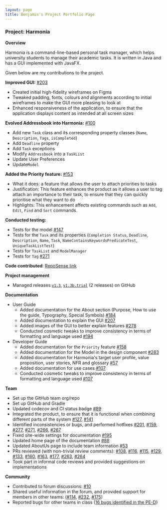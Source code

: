 ```yaml
---
layout: page
title: Benjamin's Project Portfolio Page
---
```


### Project: Harmonia

**Overview**

Harmonia is a command-line-based personal task manager, which helps university students to manage their academic tasks. It is written in Java and has a GUI implemented with JavaFX.

Given below are my contributions to the project.

**Improved GUI:** [#203](https://github.com/AY2122S2-CS2103T-T09-1/tp/pull/203)
- Created initial high-fidelity wireframes on Figma
- Tweaked padding, fonts, colours and alignments according to initial wireframes to make the GUI more pleasing to look at
- Enhanced responsiveness of the application, to ensure that the application displays content as intended at all screen sizes

**Evolved Addressbook into Harmonia:** [#100](https://github.com/AY2122S2-CS2103T-T09-1/tp/pull/100)
- Add new `Task` class and its corresponding property classes (`Name`, `Description`, `Tags`, `isCompleted`)
- Add `Deadline` property
- Add `Task` exceptions
- Modify `Addressbook` into a `TaskList`
- Update User Preferences
- Update`Model`

**Added the Priority feature:** [#153](https://github.com/AY2122S2-CS2103T-T09-1/tp/pull/153)
- What it does: a feature that allows the user to attach priorities to tasks
- Justification: This feature enhances the product as it allows a user to tag attach an importance to their task, to ensure that they can quickly prioritise what they want to do
- Highlights: This enhancement affects existing commands such as `Add`, `Edit`, `Find` and `Sort` commands.

**Conducted testing:**
- Tests for the model [#147](https://github.com/AY2122S2-CS2103T-T09-1/tp/pull/147)
- Tests for the `Task` and its properties (`Completion Status`, `Deadline`, `Description`, `Name`, `Task`, `NameContainsKeywordsPredicateTest`, `UniqueTaskListTest`)
- Tests for `TaskList` and `ModelManager`
- Tests for `Tag` [#271](https://github.com/AY2122S2-CS2103T-T09-1/tp/pull/271)


**Code contributed**: [RepoSense link](https://nus-cs2103-ay2122s2.github.io/tp-dashboard/?search=sbhbenjamin&breakdown=true&sort=groupTitle&sortWithin=title&since=2022-02-18&timeframe=commit&mergegroup=&groupSelect=groupByRepos&checkedFileTypes=docs~functional-code~test-code~other)

**Project management**
- Managed releases [`v1.3`](https://github.com/AY2122S2-CS2103T-T09-1/tp/releases/tag/v1.3), [`v1.3b.trial`](https://github.com/AY2122S2-CS2103T-T09-1/tp/releases/tag/v1.3b.trial) (2 releases) on GitHub


**Documentation**
- User Guide
    - Added documentation for the About section (Purpose, How to use the guide, Typography, Special Symbols) [#184](https://github.com/AY2122S2-CS2103T-T09-1/tp/pull/184)
    - Added documentation to explain the GUI [#207](https://github.com/AY2122S2-CS2103T-T09-1/tp/pull/207)
    - Added images of the GUI to better explain features [#278](https://github.com/AY2122S2-CS2103T-T09-1/tp/pull/278)
    - Conducted cosmetic tweaks to improve consistency in terms of formatting and language used [#194](https://github.com/AY2122S2-CS2103T-T09-1/tp/pull/194)
- Developer Guide
    - Added documentation for the `Priority` feature [#158](https://github.com/AY2122S2-CS2103T-T09-1/tp/pull/158)
    - Added documentation for the Model in the design component [#283](https://github.com/AY2122S2-CS2103T-T09-1/tp/pull/283)
    - Added documentation for Harmonia's target user profile, value proposition, user stories, NFR and glossary [#57](https://github.com/AY2122S2-CS2103T-T09-1/tp/pull/57)
    - Added documentation for use cases [#107](https://github.com/AY2122S2-CS2103T-T09-1/tp/pull/107)
    - Conducted cosmetic tweaks to improve consistency in terms of formatting and language used [#107](https://github.com/AY2122S2-CS2103T-T09-1/tp/pull/107)


**Team**
- Set up the GitHub team org/repo
- Set up GitHub and Gradle
- Updated codecov and CI status badge [#89](https://github.com/AY2122S2-CS2103T-T09-1/tp/pull/89)
- Integrated the product, to ensure that it is functional when combining different parts of the system [#127](https://github.com/AY2122S2-CS2103T-T09-1/tp/pull/127), [#141](https://github.com/AY2122S2-CS2103T-T09-1/tp/pull/141)
- Identified inconsistencies or bugs, and performed hotfixes [#201](https://github.com/AY2122S2-CS2103T-T09-1/tp/pull/201), [#159](https://github.com/AY2122S2-CS2103T-T09-1/tp/pull/159), [#277](https://github.com/AY2122S2-CS2103T-T09-1/tp/pull/277), [#271](https://github.com/AY2122S2-CS2103T-T09-1/tp/pull/271), [#266](https://github.com/AY2122S2-CS2103T-T09-1/tp/pull/266), [#267](https://github.com/AY2122S2-CS2103T-T09-1/tp/pull/267)
- Fixed site-wide settings for documentation [#195](https://github.com/AY2122S2-CS2103T-T09-1/tp/pull/195)
- Updated home page of the documentation [#88](https://github.com/AY2122S2-CS2103T-T09-1/tp/pull/88)
- Updated AboutUs page to include team information [#53](https://github.com/AY2122S2-CS2103T-T09-1/tp/pull/53)
- PRs reviewed (with non-trivial review comments): [#108](https://github.com/AY2122S2-CS2103T-T09-1/tp/pull/108), [#116](https://github.com/AY2122S2-CS2103T-T09-1/tp/pull/116), [#115](https://github.com/AY2122S2-CS2103T-T09-1/tp/pull/115), [#129](https://github.com/AY2122S2-CS2103T-T09-1/tp/pull/129), [#133](https://github.com/AY2122S2-CS2103T-T09-1/tp/pull/133), [#160](https://github.com/AY2122S2-CS2103T-T09-1/tp/pull/160), [#163](https://github.com/AY2122S2-CS2103T-T09-1/tp/pull/163), [#177](https://github.com/AY2122S2-CS2103T-T09-1/tp/pull/177), [#263](https://github.com/AY2122S2-CS2103T-T09-1/tp/pull/263), [#264](https://github.com/AY2122S2-CS2103T-T09-1/tp/pull/264)
- Took part in informal code reviews and provided suggestions on implementations


**Community**
- Contributed to forum discussions: [#10](https://github.com/nus-cs2103-AY2122S2/forum/issues/10#issuecomment-1017075628)
- Shared useful information in the forum, and provided support for members in other teams: ([#114](https://github.com/nus-cs2103-AY2122S2/forum/issues/114), [#232](https://github.com/nus-cs2103-AY2122S2/forum/issues/232), [#175](https://github.com/nus-cs2103-AY2122S2/forum/issues/175#issuecomment-1046781542))
- Reported bugs for other teams in class ([16 bugs identified in the PE-D](https://github.com/sbhbenjamin/ped/issues))
